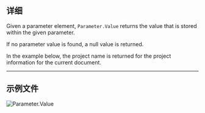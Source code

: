 ## 详细
Given a parameter element, `Parameter.Value` returns the value that is stored within the given parameter.

If no parameter value is found, a null value is returned.

In the example below, the project name is returned for the project information for the current document.

___
## 示例文件

![Parameter.Value](./Revit.Elements.Parameter.Value_img.jpg)
